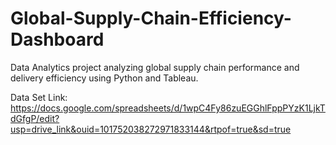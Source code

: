 # Global-Supply-Chain-Efficiency-Dashboard
Data Analytics project analyzing global supply chain performance and delivery efficiency using Python and Tableau.

Data Set Link: https://docs.google.com/spreadsheets/d/1wpC4Fy86zuEGGhlFppPYzK1LjkTdGfgP/edit?usp=drive_link&ouid=101752038272971833144&rtpof=true&sd=true
